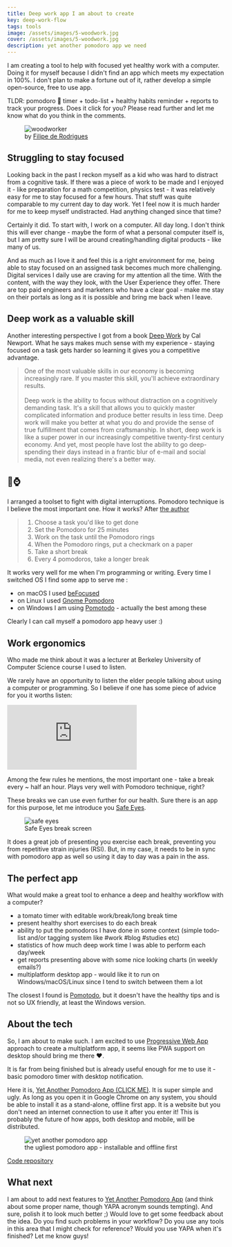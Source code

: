 ```yaml
---
title: Deep work app I am about to create
key: deep-work-flow
tags: tools
image: /assets/images/5-woodwork.jpg
cover: /assets/images/5-woodwork.jpg
description: yet another pomodoro app we need
---
```


I am creating a tool to help with focused yet healthy work with a computer. Doing it for myself because I didn't find an app which meets my expectation in 100%. I don't plan to make a fortune out of it, rather develop a simple open-source, free to use app.

<!--more-->

TLDR: pomodoro 🍅 timer + todo-list + healthy habits reminder + reports to track your progress. Does it click for you? Please read further and let me know what do you think in the comments.

<figure>
  <img src="{{ "/assets/images/5-woodwork.jpg" | absolute_url }}" alt="woodworker">
  <figcaption>
    by <a href="https://unsplash.com/@bobrodriguez">Filipe de Rodrigues</a> 
  </figcaption>
</figure>

## Struggling to stay focused

Looking back in the past I reckon myself as a kid who was hard to distract from a cognitive task. If there was a piece of work to be made and I enjoyed it - like preparation for a math competition, physics test - it was relatively easy for me to stay focused for a few hours. That stuff was quite comparable to my current day to day work. Yet I feel now it is much harder for me to keep myself undistracted. Had anything changed since that time?

Certainly it did. To start with, I work on a computer. All day long. I don't think this will ever change - maybe the form of what a personal computer itself is, but I am pretty sure I will be around creating/handling digital products - like many of us.

And as much as I love it and feel this is a right environment for me, being able to stay focused on an assigned task becomes much more challenging. Digital services I daily use are craving for my attention all the time. With the content, with the way they look, with the User Experience they offer. There are top paid engineers and marketers who have a clear goal - make me stay on their portals as long as it is possible and bring me back when I leave.

## Deep work as a valuable skill

Another interesting perspective I got from a book [Deep Work](https://www.goodreads.com/book/show/25744928-deep-work) by Cal Newport. What he says makes much sense with my experience - staying focused on a task gets harder so learning it gives you a competitive advantage.

> One of the most valuable skills in our economy is becoming increasingly rare. If you master this skill, you'll achieve extraordinary results.<br><br>
> Deep work is the ability to focus without distraction on a cognitively demanding task. It's a skill that allows you to quickly master complicated information and produce better results in less time. Deep work will make you better at what you do and provide the sense of true fulfillment that comes from craftsmanship. In short, deep work is like a super power in our increasingly competitive twenty-first century economy. And yet, most people have lost the ability to go deep-spending their days instead in a frantic blur of e-mail and social media, not even realizing there's a better way.

## 🍅⌚

I arranged a toolset to fight with digital interruptions. Pomodoro technique is I believe the most important one. How it works? After [the author](https://francescocirillo.com/pages/pomodoro-technique)

> 1. Choose a task you'd like to get done
> 1. Set the Pomodoro for 25 minutes
> 1. Work on the task until the Pomodoro rings
> 1. When the Pomodoro rings, put a checkmark on a paper
> 1. Take a short break
> 1. Every 4 pomodoros, take a longer break

It works very well for me when I'm programming or writing. Every time I switched OS I find some app to serve me :

- on macOS I used [beFocused](https://xwavesoft.com/be-focused-pro-for-iphone-ipad-mac-os-x.html?utm_source=zapier.com&utm_medium=referral&utm_campaign=zapier)
- on Linux I used [Gnome Pomodoro](https://gnomepomodoro.org/)
- on Windows I am using [Pomotodo](https://pomotodo.com/) - actually the best among these

Clearly I can call myself a pomodoro app heavy user :)

## Work ergonomics

Who made me think about it was a lecturer at Berkeley University of Computer Science course I used to listen.

We rarely have an opportunity to listen the elder people talking about using a computer or programming. So I believe if one has some piece of advice for you it worths listen:

<div class="videoWrapper">
  <iframe src="https://www.youtube.com/embed/8aFp84teahw?start=81" frameborder="0" allow="accelerometer; autoplay; encrypted-media; gyroscope; picture-in-picture" allowfullscreen></iframe>
</div>

Among the few rules he mentions, the most important one - take a break every ~ half an hour. Plays very well with Pomodoro technique, right?

These breaks we can use even further for our health. Sure there is an app for this purpose, let me introduce you [Safe Eyes](https://slgobinath.github.io/SafeEyes/).

<figure>
  <img src="{{ "/assets/images/5-safe-eyes.png" | absolute_url }}" alt="safe eyes">
  <figcaption>
    Safe Eyes break screen  
  </figcaption>
</figure>

It does a great job of presenting you exercise each break, preventing you from repetitive strain injuries (RSI). But, in my case, it needs to be in sync with pomodoro app as well so using it day to day was a pain in the ass.

## The perfect app

What would make a great tool to enhance a deep and healthy workflow with a computer?

- a tomato timer with editable work/break/long break time
- present healthy short exercises to do each break
- ability to put the pomodoros I have done in some context (simple todo-list and/or tagging system like #work #blog #studies etc)
- statistics of how much deep work time I was able to perform each day/week
- get reports presenting above with some nice looking charts (in weekly emails?)
- multiplatform desktop app - would like it to run on Windows/macOS/Linux since I tend to switch between them a lot

The closest I found is [Pomotodo](https://pomotodo.com/), but it doesn't have the healthy tips and is not so UX friendly, at least the Windows version.

## About the tech

So, I am about to make such. I am excited to use [Progressive Web App](https://youtu.be/2KhRmFHLuhE) approach to create a multiplatform app, it seems like PWA support on desktop should bring me there ❤.

It is far from being finished but is already useful enough for me to use it - basic pomodoro timer with desktop notification.

Here it is, [Yet Another Pomodoro App (CLICK ME)](https://www.kozubek.dev/yapa-frontend/). It is super simple and ugly. As long as you open it in Google Chrome on any system, you should be able to install it as a stand-alone, offline first app. It is a website but you don't need an internet connection to use it after you enter it! This is probably the future of how apps, both desktop and mobile, will be distributed.

<figure>
  <img src="{{ "/assets/images/5-yapa.png" | absolute_url }}" alt="yet another pomodoro app">
  <figcaption>
    the ugliest pomodoro app - installable and offline first
  </figcaption>
</figure>

[Code repository](https://github.com/archiewald/yapa-frontend)

## What next

I am about to add next features to [Yet Another Pomodoro App](https://www.kozubek.dev/yapa-frontend/) (and think about some proper name, though YAPA acronym sounds tempting). And sure, polish it to look much better ;) Would love to get some feedback about the idea. Do you find such problems in your workflow? Do you use any tools in this area that I might check for reference? Would you use YAPA when it's finished? Let me know guys!
